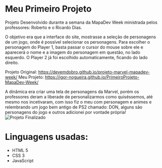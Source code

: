 # Meu Primeiro Projeto

Projeto Desenvolvido durante a semana da MapaDev Week ministrada pelos professores: Roberto e o Ricardo Dias.

O objetivo era que a interface do site, mostrasse a seleção de personagens de um jogo, onde é possível selecionar os personagens. 
Para escolher o personagem do Player 1, basta passar o cursor do mouse sobre ele e aparecerá o nome e a imagem do personagem em questão, no lado esquerdo.
O Player 2 já foi escolhido automaticamente, ficando do lado direito.

Projeto Original: https://devemdobro.github.io/projeto-marvel-mapadev-week/
Meu Projeto: https://igor-nogueira.github.io/PrimeiroProjeto-MapaDev-Week/

A dinâmica era criar uma tela de personagens da Marvel, porém os professores deram a liberade de personalizarmos como quiséssemos, até mesmo nos incetivaram, com isso fiz o meu com personagem e animes e relembrando um jogo bem antigo de PS2 chamado: DON, alguns são personagens do jogo e outros adicionei por vontade própria!![Projeto Finalizado](https://user-images.githubusercontent.com/87425005/168703128-aeb7cb34-be56-4a0c-8ede-d81ec62df8f6.png)
 
# Linguagens usadas:

- HTML 5
- CSS 3
- JavaScript
